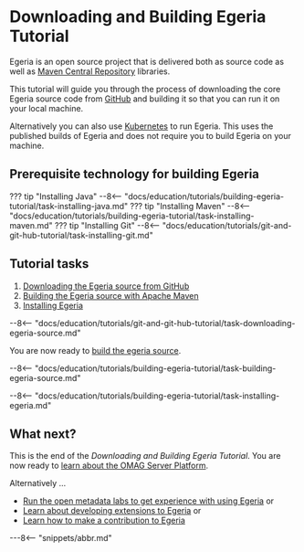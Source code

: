<!-- SPDX-License-Identifier: CC-BY-4.0 -->
<!-- Copyright Contributors to the ODPi Egeria project. -->

# Downloading and Building Egeria Tutorial

Egeria is an open source project that is delivered both as source code as well as [Maven Central Repository](https://search.maven.org/) libraries.

This tutorial will guide you through the process of downloading the core Egeria source code from [GitHub](https://github.com/) and building it so that you can run it on your local machine.  

Alternatively you can also use [Kubernetes](/guides/operations/kubernetes) to run Egeria.  This uses the published builds of Egeria and does not require you to build Egeria on your machine.

## Prerequisite technology for building Egeria

??? tip "Installing Java"
    --8<-- "docs/education/tutorials/building-egeria-tutorial/task-installing-java.md"
??? tip "Installing Maven"
    --8<-- "docs/education/tutorials/building-egeria-tutorial/task-installing-maven.md"
??? tip "Installing Git"
    --8<-- "docs/education/tutorials/git-and-git-hub-tutorial/task-installing-git.md"

## Tutorial tasks

1. [Downloading the Egeria source from GitHub](#downloading-the-egeria-source-from-github)
2. [Building the Egeria source with Apache Maven](#building-the-egeria-source)
3. [Installing Egeria](#installing-egeria)

--8<-- "docs/education/tutorials/git-and-git-hub-tutorial/task-downloading-egeria-source.md"

You are now ready to [build the egeria source](#building-the-egeria-source).

--8<-- "docs/education/tutorials/building-egeria-tutorial/task-building-egeria-source.md"

--8<-- "docs/education/tutorials/building-egeria-tutorial/task-installing-egeria.md"

## What next?

This is the end of the *Downloading and Building Egeria Tutorial*.    You are now
ready to [learn about the OMAG Server Platform](/education/tutorials/omag-server-tutorial/overview).

Alternatively ...

* [Run the open metadata labs to get experience with using Egeria](/education/open-metadata-labs/overview)
or
* [Learn about developing extensions to Egeria](/guides/developer)
or
* [Learn how to make a contribution to Egeria](/education/egeria-dojo/egeria-dojo-day-2-3-contribution-to-egeria)

---8<-- "snippets/abbr.md"
